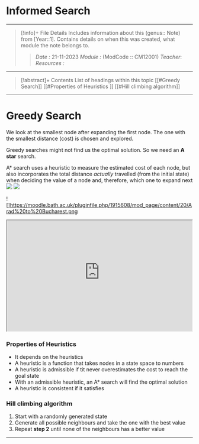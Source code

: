 # Informed Search
---
> [!info]+ File Details
> Includes information about this (genus:: Note) from [Year::1]. Contains details on when this was created, what module the note belongs to.
> > *Date :*  21-11-2023 
> > *Module :* (ModCode :: CM12001) 
> > *Teacher*: 
> > *Resources :*

---
> [!abstract]+ Contents
> List of headings within this topic
> [[#Greedy Search]]
> [[#Properties of Heuristics ]]
> [[#Hill climbing algorithm]]
> 
--- 

# Greedy Search

We look at the smallest node after expanding the first node. The one with the smallest distance (cost) is chosen and explored. 

Greedy searches might not find us the optimal solution. So we need an **A star** search. 

A* search uses a heuristic to measure the estimated cost of each node, but also incorporates the total distance _actually_ travelled (from the initial state) when deciding the value of a node and, therefore, which one to expand next
![](https://moodle.bath.ac.uk/pluginfile.php/1915608/mod_page/content/20/Arad%20to%20Bucharest.png)
![](https://moodle.bath.ac.uk/pluginfile.php/1915608/mod_page/content/20/Arad%20to%20Bucharest.png)

![]https://moodle.bath.ac.uk/pluginfile.php/1915608/mod_page/content/20/Arad%20to%20Bucharest.png

<iframe 
		border = 0
		width=500
		height = 300
		src="https://s3-eu-west-1.amazonaws.com/engage-video-uk-transcoded/processed/828d4ce7-32aa-4dd6-a2de-472062379cd7/9847c5460ba4d8d1c532b9ba6a949c97698f4d8ee3c4f39483bb0fa8f14bc15d/1080p.mp4"></iframe>


### Properties of Heuristics

- It depends on the heuristics
- A heuristic is a function that takes nodes in a state space to numbers
- A heuristic is admissible if tit never overestimates the cost to reach the goal state
- With an admissible heuristic, an A* search will find the optimal solution
- A heuristic is consistent if it satisfies 





### Hill climbing algorithm
1. Start with a randomly generated state
2. Generate all possible neighbours and take the one with the best value
3. Repeat **step 2** until none of the neighbours has a better value

---
